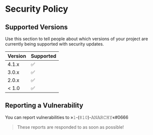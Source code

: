 # Security Policy

## Supported Versions

Use this section to tell people about which versions of your project are
currently being supported with security updates.

| Version | Supported          |
| ------- | ------------------ |
| 4.1.x   | :white_check_mark: |
| 3.0.x   | :white_check_mark: |
| 2.0.x   | :white_check_mark: |
| < 1.0   | :white_check_mark: |

## Reporting a Vulnerability

You can report vulnerabilities to »𝟷-(𝟾𝟷𝟶)-𝙰𝙽𝙰𝚁𝙲𝙷𝚈«#0666 
> These reports are responded to as soon as possible!
